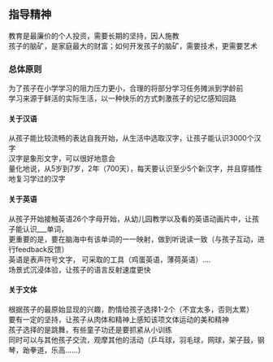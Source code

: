 ## 指导精神
教育是最廉价的个人投资，需要长期的坚持，因人施教     
孩子的脑矿，是家庭最大的财富；如何开发孩子的脑矿，需要技术，更需要艺术   

### 总体原则   
为了孩子在小学学习的阻力压力更小，合理的将部分学习任务摊派到学龄前     
学习来源于鲜活的实际生活，以一种快乐的方式刺激孩子的记忆感知回路   

#### 关于汉语
从孩子能比较流畅的表达自我开始，从生活中选取汉字，让孩子能认识3000个汉字   
汉字是象形文字，可以很好地意会   
量化地说，从5岁到7岁，2年（700天），每天要认识至少5个新汉字，并且穿插性地复习学过的汉字  

#### 关于英语
从孩子开始接触英语26个字母开始，从幼儿园教学以及看的英语动画片中，让孩子能认识___单词，   
更重要的是，要在脑海中有该单词的一一映射，做到听说读一致（与孩子互动，进行feedback反馈）   
英语是表声符号文字，
可采取的工具（鸡蛋英语，薄荷英语）....     
场景式沉浸体验，让孩子的语言反射速度更快

#### 关于文体
根据孩子的最原始显现的兴趣，酌情给孩子选择1-2个（不宜太多，否则太累）   
要有一定的坚持，让孩子从肉体和精神上感知该项文体运动的美和精神     
孩子选择的是跳舞，有些童子功还是要抓紧从小训练     
同时可以与其他孩子交流，观摩其他的活动（乒乓球，羽毛球，网球，架子鼓，钢琴，跆拳道，乐高……）
